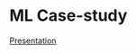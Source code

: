 # ML Case-study

[Presentation](https://www.canva.com/design/DAGqbHZBJG8/lnsc07skOU8X2zIusWBp0g/edit?utm_content=DAGqbHZBJG8&utm_campaign=designshare&utm_medium=link2&utm_source=sharebutton)
